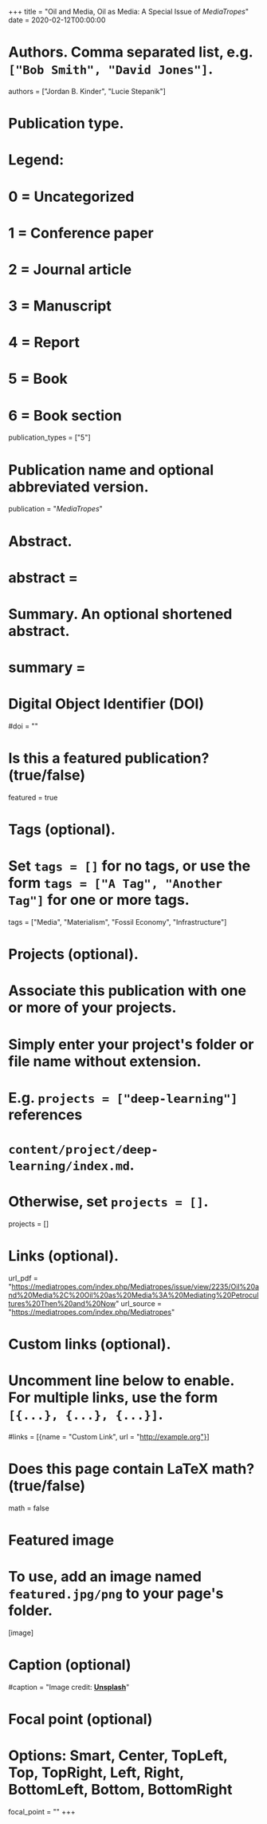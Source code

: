 +++
title = "Oil and Media, Oil as Media: A Special Issue of *MediaTropes*"
date = 2020-02-12T00:00:00

# Authors. Comma separated list, e.g. `["Bob Smith", "David Jones"]`.
authors = ["Jordan B. Kinder", "Lucie Stepanik"]

# Publication type.
# Legend:
# 0 = Uncategorized
# 1 = Conference paper
# 2 = Journal article
# 3 = Manuscript
# 4 = Report
# 5 = Book
# 6 = Book section
publication_types = ["5"]

# Publication name and optional abbreviated version.
publication = "*MediaTropes*"

# Abstract.
# abstract = 
# Summary. An optional shortened abstract.
# summary = 

# Digital Object Identifier (DOI)
#doi = ""

# Is this a featured publication? (true/false)
featured = true

# Tags (optional).
#   Set `tags = []` for no tags, or use the form `tags = ["A Tag", "Another Tag"]` for one or more tags.
tags = ["Media", "Materialism", "Fossil Economy", "Infrastructure"]

# Projects (optional).
#   Associate this publication with one or more of your projects.
#   Simply enter your project's folder or file name without extension.
#   E.g. `projects = ["deep-learning"]` references 
#   `content/project/deep-learning/index.md`.
#   Otherwise, set `projects = []`.
projects = []

# Links (optional).
url_pdf = "https://mediatropes.com/index.php/Mediatropes/issue/view/2235/Oil%20and%20Media%2C%20Oil%20as%20Media%3A%20Mediating%20Petrocultures%20Then%20and%20Now"
url_source = "https://mediatropes.com/index.php/Mediatropes"

# Custom links (optional).
#   Uncomment line below to enable. For multiple links, use the form `[{...}, {...}, {...}]`.
#links = [{name = "Custom Link", url = "http://example.org"}]

# Does this page contain LaTeX math? (true/false)
math = false

# Featured image
# To use, add an image named `featured.jpg/png` to your page's folder. 
[image]
  # Caption (optional)
  #caption = "Image credit: [**Unsplash**](https://unsplash.com/photos/pLCdAaMFLTE)"

  # Focal point (optional)
  # Options: Smart, Center, TopLeft, Top, TopRight, Left, Right, BottomLeft, Bottom, BottomRight
  focal_point = ""
+++

